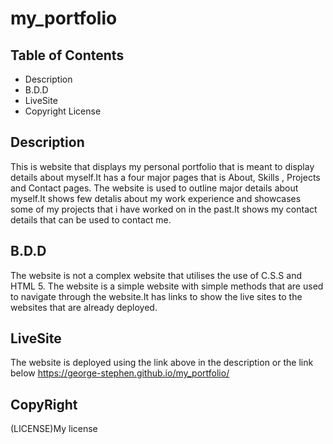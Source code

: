# my_portfolio
## Table of Contents
* Description
* B.D.D
* LiveSite
* Copyright License

## Description
This is website that displays my personal portfolio that is meant to display details about myself.It has a four major pages that is About, Skills , Projects and Contact pages.
The website is used to outline major details about myself.It shows few detalis about my work experience and showcases some of my projects that i have worked on
in the past.It shows my contact details that can be used to contact me.

## B.D.D
The website is not a complex website that utilises the use of C.S.S and HTML 5. The website is a simple website with simple methods that are used
to navigate through the website.It has links to show the live sites to the websites that are already deployed.

## LiveSite
The website is deployed using the link above in the description or the link below
https://george-stephen.github.io/my_portfolio/

## CopyRight
(LICENSE)My license
